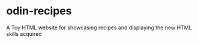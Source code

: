 # odin-recipes
A Toy HTML website for showcasing recipes and displaying the new HTML skills acquired